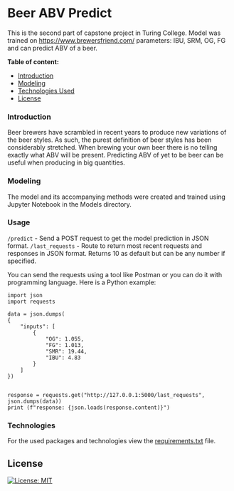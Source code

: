 # Beer ABV Predict

This is the second part of capstone project in Turing College.
Model was trained on https://www.brewersfriend.com/ parameters: 
IBU, SRM, OG, FG and can predict ABV of a beer.

**Table of content:**
* [Introduction](#introduction)
* [Modeling](#modeling)  
* [Technologies Used](#technologies)
* [License](#license)

### Introduction

Beer brewers have scrambled  in recent years to produce new variations of the beer styles. 
As such, the purest definition of beer styles has been considerably stretched. When brewing your own beer
there is no telling exactly what ABV will be present. Predicting ABV of yet to be beer can be 
useful when producing in big quantities.

### Modeling 

The model and its accompanying methods were created and trained using Jupyter Notebook in the Models directory.

### Usage

```/predict``` - Send a POST request to get the model prediction in JSON format.
```/last_requests``` - Route to return most recent requests and responses in 
JSON format. Returns 10 as default but can be any number if specified.

You can send the requests using a tool like 
Postman or you can do it with programming language. Here is a Python example:
```
import json
import requests

data = json.dumps(
{
    "inputs": [
        {
            "OG": 1.055, 
            "FG": 1.013,
            "SMR": 19.44,
            "IBU": 4.83
        }
    ]
})


response = requests.get("http://127.0.0.1:5000/last_requests", json.dumps(data))
print (f"response: {json.loads(response.content)}")

```

### Technologies
For the used packages and technologies view the [requirements.txt](requirements.txt) file.

## License

[![License: MIT](https://img.shields.io/badge/License-MIT-yellow.svg)](https://opensource.org/licenses/MIT)
